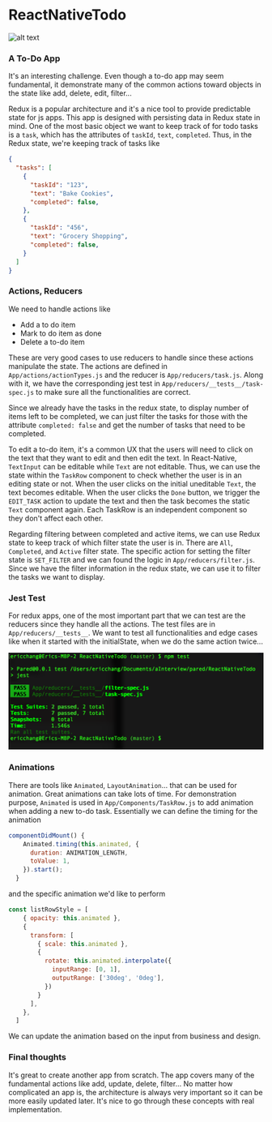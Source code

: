 # ReactNativeTodo

![alt text](https://raw.githubusercontent.com/changey/ReactNativeTodo/master/readmeImg/demo.gif)

### A To-Do App

It's an interesting challenge. Even though a to-do app may seem fundamental, it demonstrate many of the common actions toward objects in the state like add, delete, edit, filter...

Redux is a popular architecture and it's a nice tool to provide predictable state for js apps. This app is designed with persisting data in Redux state in mind. One of the most basic object we want to keep track of for todo tasks is a `task`, which has the attributes of `taskId`, `text`, `completed`. Thus, in the Redux state, we're keeping track of tasks like

```json
{
  "tasks": [
    {
      "taskId": "123",
      "text": "Bake Cookies",
      "completed": false,
    },
    {
      "taskId": "456",
      "text": "Grocery Shopping",
      "completed": false,
    }
  ]
}
```

### Actions, Reducers
We need to handle actions like

* Add a to do item
* Mark to do item as done
* Delete a to-do item

These are very good cases to use reducers to handle since these actions manipulate the state. The actions are defined in `App/actions/actionTypes.js` and the reducer is `App/reducers/task.js`. Along with it, we have the corresponding jest test in `App/reducers/__tests__/task-spec.js` to make sure all the functionalities are correct.

Since we already have the tasks in the redux state, to display number of items left to be completed, we can just filter the tasks for those with the attribute `completed: false` and get the number of tasks that need to be completed.

To edit a to-do item, it's a common UX that the users will need to click on the text that they want to edit and then edit the text. In React-Native, `TextInput` can be editable while `Text` are not editable. Thus, we can use the state within the `TaskRow` component to check whether the user is in an editing state or not. When the user clicks on the initial uneditable `Text`, the text becomes editable. When the user clicks the `Done` button, we trigger the `EDIT_TASK` action to update the text and then the task becomes the static `Text` component again. Each TaskRow is an independent component so they don't affect each other.

Regarding filtering between completed and active items, we can use Redux state to keep track of which filter state the user is in. There are `All`, `Completed`, and `Active` filter state. The specific action for setting the filter state is `SET_FILTER` and we can found the logic in `App/reducers/filter.js`. Since we have the filter information in the redux state, we can use it to filter the tasks we want to display.

### Jest Test
For redux apps, one of the most important part that we can test are the reducers since they handle all the actions. The test files are in `App/reducers/__tests__`. We want to test all functionalities and edge cases like when it started with the initialState, when we do the same action twice...

![alt text](https://raw.githubusercontent.com/changey/ReactNativeTodo/master/readmeImg/tests.png)

### Animations

There are tools like `Animated`, `LayoutAnimation`... that can be used for animation. Great animations can take lots of time. For demonstration purpose, `Animated` is used in `App/Components/TaskRow.js` to add animation when adding a new to-do task. Essentially we can define the timing for the animation

```jsx
componentDidMount() {
    Animated.timing(this.animated, {
      duration: ANIMATION_LENGTH,
      toValue: 1,
    }).start();
  }
```

and the specific animation we'd like to perform

```jsx
const listRowStyle = [
    { opacity: this.animated },
    {
      transform: [
        { scale: this.animated },
        {
          rotate: this.animated.interpolate({
            inputRange: [0, 1],
            outputRange: ['30deg', '0deg'],
          })
        }
      ],
    },
  ]
```
We can update the animation based on the input from business and design.

### Final thoughts

It's great to create another app from scratch. The app covers many of the fundamental actions like add, update, delete, filter... No matter how complicated an app is, the architecture is always very important so it can be more easily updated later. It's nice to go through these concepts with real implementation.
